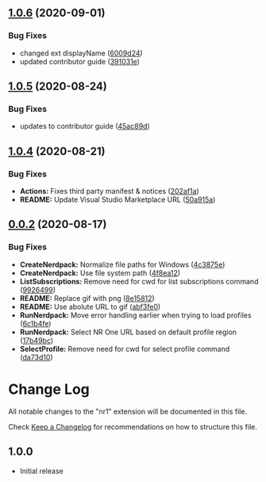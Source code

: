 ## [1.0.6](https://github.com/newrelic/nr1-vscode-extension/compare/v1.0.5...v1.0.6) (2020-09-01)


### Bug Fixes

* changed ext displayName ([6009d24](https://github.com/newrelic/nr1-vscode-extension/commit/6009d240b3f5940e1a5dc9cd6252914680eb91c7))
* updated contributor guide ([391031e](https://github.com/newrelic/nr1-vscode-extension/commit/391031eff06deb189145099c5c584409b924335e))

## [1.0.5](https://github.com/newrelic/nr1-vscode-extension/compare/v1.0.4...v1.0.5) (2020-08-24)


### Bug Fixes

* updates to contributor guide ([45ac89d](https://github.com/newrelic/nr1-vscode-extension/commit/45ac89da5dde4f9c5e6ff4c061213b67735e8561))

## [1.0.4](https://github.com/newrelic/nr1-vscode-extension/compare/v1.0.3...v1.0.4) (2020-08-21)


### Bug Fixes

* **Actions:** Fixes third party manifest & notices ([202af1a](https://github.com/newrelic/nr1-vscode-extension/commit/202af1af20ccaab55c512cad05945e445fe5d8ff))
* **README:** Update Visual Studio Marketplace URL ([50a915a](https://github.com/newrelic/nr1-vscode-extension/commit/50a915a0de256f8a941ccc2fc4e62283b0c36dd4))

## [0.0.2](https://github.com/newrelic/nr1-vscode-extension/compare/v0.0.1...v0.0.2) (2020-08-17)


### Bug Fixes

* **CreateNerdpack:** Normalize file paths for Windows ([4c3875e](https://github.com/newrelic/nr1-vscode-extension/commit/4c3875e271db794366371ff8630b970a2b226848))
* **CreateNerdpack:** Use file system path ([4f8ea12](https://github.com/newrelic/nr1-vscode-extension/commit/4f8ea12ad9f6ecf7f15c86b0d1461dafe305715f))
* **ListSubscriptions:** Remove need for cwd for list subscriptions command ([9926499](https://github.com/newrelic/nr1-vscode-extension/commit/9926499721b8cefe722620248f7c2ced10d134d0))
* **README:** Replace gif with png ([8e15812](https://github.com/newrelic/nr1-vscode-extension/commit/8e15812fb79173ccf382140152b53a6a7a4753e2))
* **README:** Use abolute URL to gif ([abf3fe0](https://github.com/newrelic/nr1-vscode-extension/commit/abf3fe04ade7ae2c35330b447bfb9ccb8ef83c2c))
* **RunNerdpack:** Move error handling earlier when trying to load profiles ([6c1b4fe](https://github.com/newrelic/nr1-vscode-extension/commit/6c1b4fe33248ed5a79532ae44c3697b7a668da09))
* **RunNerdpack:** Select NR One URL based on default profile region ([17b49bc](https://github.com/newrelic/nr1-vscode-extension/commit/17b49bc2179de318712da6d1d18b8fefbab43073))
* **SelectProfile:** Remove need for cwd for select profile command ([da73d10](https://github.com/newrelic/nr1-vscode-extension/commit/da73d103f3ac7dc36dac9d18f6d0577d9fa40c44))

# Change Log

All notable changes to the "nr1" extension will be documented in this file.

Check [Keep a Changelog](http://keepachangelog.com/) for recommendations on how to structure this file.

## 1.0.0

- Initial release
